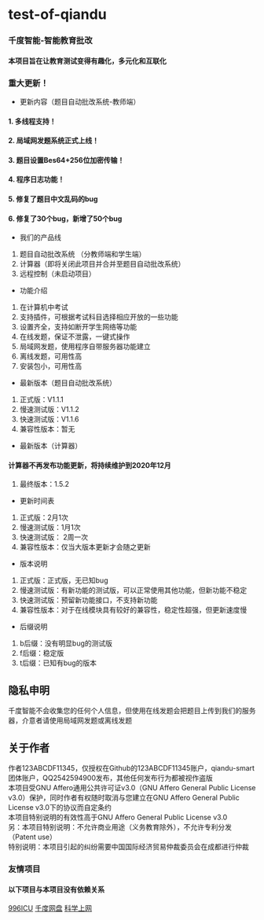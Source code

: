 # test-of-qiandu
### 千度智能-智能教育批改
#### 本项目旨在让教育测试变得有趣化，多元化和互联化
### 
### 重大更新！
- 更新内容（题目自动批改系统-教师端）
#### 1. 多线程支持！
#### 2. 局域网发题系统正式上线！
#### 3. 题目设置Bes64+256位加密传输！
#### 4. 程序日志功能！
#### 5. 修复了题目中文乱码的bug
#### 6. 修复了30个bug，新增了50个bug
- 我们的产品线
1. 题目自动批改系统 （分教师端和学生端）
2. 计算器（即将关闭此项目并合并至题目自动批改系统）
3. 远程控制（未启动项目）
- 功能介绍
1. 在计算机中考试
2. 支持插件，可根据考试科目选择相应开放的一些功能
3. 设置齐全，支持如断开学生网络等功能
4. 在线发题，保证不泄露，一键式操作
5. 局域网发题，使用程序自带服务器功能建立
6. 离线发题，可用性高
7. 安装包小，可用性高
- 最新版本（题目自动批改系统）
1. 正式版：V1.1.1
2. 慢速测试版：V1.1.2 
3. 快速测试版：V1.1.6 
4. 兼容性版本：暂无 
- 最新版本（计算器）
#### 计算器不再发布功能更新，将持续维护到2020年12月
1. 最终版本：1.5.2
- 更新时间表
1. 正式版：2月1次
2. 慢速测试版：1月1次
3. 快速测试版： 2周一次
4. 兼容性版本：仅当大版本更新才会随之更新
- 版本说明
1. 正式版：正式版，无已知bug
2. 慢速测试版：有新功能的测试版，可以正常使用其他功能，但新功能不稳定
3. 快速测试版：预留新功能接口，不支持新功能
4. 兼容性版本：对于在线模块具有较好的兼容性，稳定性超强，但更新速度慢
- 后缀说明
1. b后缀：没有明显bug的测试版
2. f后缀：稳定版
3. t后缀：已知有bug的版本
## 隐私申明
千度智能不会收集您的任何个人信息，但使用在线发题会把题目上传到我们的服务器，介意者请使用局域网发题或离线发题
## 关于作者
作者123ABCDF11345，仅授权在Github的123ABCDF11345账户，qiandu-smart团体账户，QQ2542594900发布，其他任何发布行为都被视作盗版  
本项目受GNU Affero通用公共许可证v3.0（GNU Affero General Public License v3.0）保护，同时作者有权随时取消与您建立在GNU Affero General Public License v3.0下的协议而自定条约  
本项目特别说明的有效性高于GNU Affero General Public License v3.0  
另：本项目特别说明：不允许商业用途（义务教育除外），不允许专利分发（Patent use）   
特别说明：本项目引起的纠纷需要中国国际经济贸易仲裁委员会在成都进行仲裁  
### 友情项目
#### 以下项目与本项目没有依赖关系
[996ICU](996.icu)
[千度网盘](https://github.com/123ABCDF11345/COS)
[科学上网](https://github.com/bannedbook/fanqiang)
